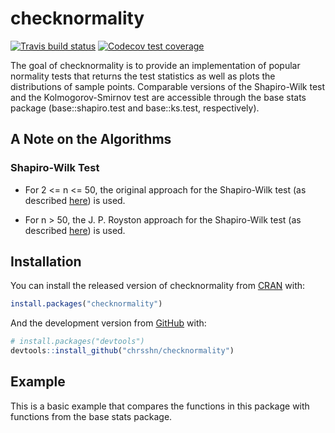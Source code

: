 
<!-- README.md is generated from README.Rmd. Please edit that file -->

# checknormality

<!-- badges: start -->

[![Travis build
status](https://travis-ci.com/chrsshn/checknormality.svg?branch=main)](https://travis-ci.com/chrsshn/checknormality)
[![Codecov test
coverage](https://codecov.io/gh/chrsshn/checknormality/branch/main/graph/badge.svg)](https://codecov.io/gh/chrsshn/checknormality?branch=main)
<!-- badges: end -->

The goal of checknormality is to provide an implementation of popular normality tests that returns the test statistics as well as plots the distributions of sample points. Comparable versions of the Shapiro-Wilk test and the Kolmogorov-Smirnov test are accessible through the base stats package (base::shapiro.test and base::ks.test, respectively).

## A Note on the Algorithms

### Shapiro-Wilk Test
- For  2 <= n <= 50, the original approach for the Shapiro-Wilk test (as described [here](https://www.real-statistics.com/tests-normality-and-symmetry/statistical-tests-normality-symmetry/shapiro-wilk-test/)) is used.

- For n > 50, the J. P. Royston approach for the Shapiro-Wilk test (as described [here](https://www.real-statistics.com/tests-normality-and-symmetry/statistical-tests-normality-symmetry/shapiro-wilk-expanded-test/)) is used.


## Installation

You can install the released version of checknormality from
[CRAN](https://CRAN.R-project.org) with:

``` r
install.packages("checknormality")
```

And the development version from [GitHub](https://github.com/) with:

``` r
# install.packages("devtools")
devtools::install_github("chrsshn/checknormality")
```

## Example
This is a basic example that compares the functions in this package with functions from the base stats package.

